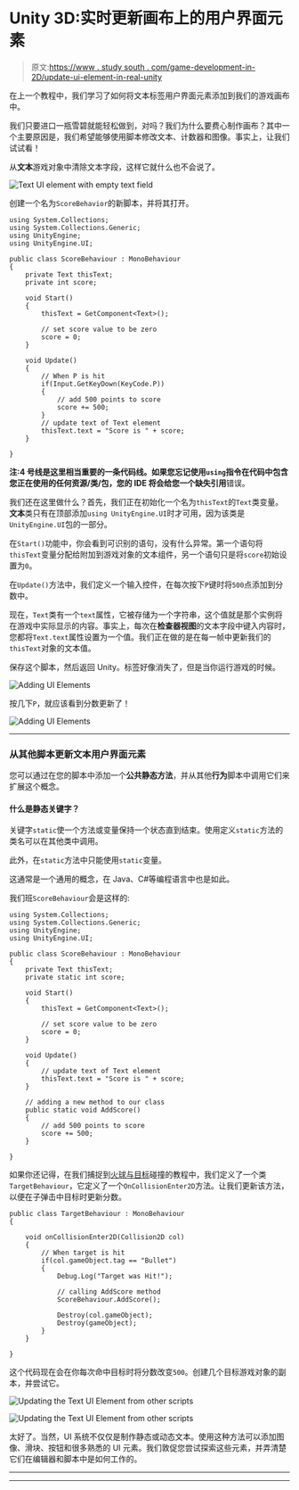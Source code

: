 # Unity 3D:实时更新画布上的用户界面元素

> 原文:[https://www . study south . com/game-development-in-2D/update-ui-element-in-real-unity](https://www.studytonight.com/game-development-in-2D/update-ui-element-in-realtime-unity)

在上一个教程中，我们学习了如何将文本标签用户界面元素添加到我们的游戏画布中。

我们只要进口一瓶雪碧就能轻松做到，对吗？我们为什么要费心制作画布？其中一个主要原因是，我们希望能够使用脚本修改文本、计数器和图像。事实上，让我们试试看！

从**文本**游戏对象中清除文本字段，这样它就什么也不会说了。

![Text UI element with empty text field](../Images/d4719ebf98e0d9dd338ac3763ed6f620.png)

创建一个名为`ScoreBehavior`的新脚本，并将其打开。

```
using System.Collections;
using System.Collections.Generic;
using UnityEngine;
using UnityEngine.UI;

public class ScoreBehaviour : MonoBehaviour
{
    private Text thisText;
    private int score;

    void Start()
    {
        thisText = GetComponent<Text>();

        // set score value to be zero
        score = 0;
    }

    void Update() 
    {
        // When P is hit
        if(Input.GetKeyDown(KeyCode.P))
        {
            // add 500 points to score
            score += 500;
        }
        // update text of Text element
        thisText.text = "Score is " + score;
    }

}
```

**注:**4 号线是这里相当重要的一条代码线。如果您忘记使用`using`指令在代码中包含您正在使用的任何资源/类/包，您的 IDE 将会给您一个**缺失引用**错误。

我们还在这里做什么？首先，我们正在初始化一个名为`thisText`的`Text`类变量。**文本**类只有在顶部添加`using UnityEngine.UI`时才可用，因为该类是`UnityEngine.UI`包的一部分。

在`Start()`功能中，你会看到可识别的语句，没有什么异常。第一个语句将`thisText`变量分配给附加到游戏对象的文本组件，另一个语句只是将`score`初始设置为`0`。

在`Update()`方法中，我们定义一个输入控件，在每次按下`P`键时将`500`点添加到分数中。

现在，`Text`类有一个`text`属性，它被存储为一个字符串，这个值就是那个实例将在游戏中实际显示的内容。事实上，每次在**检查器视图**的文本字段中键入内容时，您都将`Text.text`属性设置为一个值。我们正在做的是在每一帧中更新我们的`thisText`对象的文本值。

保存这个脚本，然后返回 Unity。标签好像消失了，但是当你运行游戏的时候。

![Adding UI Elements](../Images/d17fbd1a9fc8ddf41657be3e49c280d4.png)

按几下`P`，就应该看到分数更新了！

![Adding UI Elements](../Images/9678103c006fcc086704cc3108ea059d.png)

* * *

### 从其他脚本更新文本用户界面元素

您可以通过在您的脚本中添加一个**公共静态方法**，并从其他**行为**脚本中调用它们来扩展这个概念。

#### 什么是静态关键字？

关键字`static`使一个方法或变量保持一个状态直到结束。使用定义`static`方法的类名可以在其他类中调用。

此外，在`static`方法中只能使用`static`变量。

这通常是一个通用的概念，在 Java、C#等编程语言中也是如此。

我们班`ScoreBehaviour`会是这样的:

```
using System.Collections;
using System.Collections.Generic;
using UnityEngine;
using UnityEngine.UI;

public class ScoreBehaviour : MonoBehaviour
{
    private Text thisText;
    private static int score;

    void Start()
    {
        thisText = GetComponent<Text>();

        // set score value to be zero
        score = 0;
    }

    void Update() 
    {
        // update text of Text element
        thisText.text = "Score is " + score;
    }

    // adding a new method to our class
    public static void AddScore()
    {
        // add 500 points to score
        score += 500;
    }

}
```

如果你还记得，在我们捕捉到[火球与目标](detecting-collisions)碰撞的教程中，我们定义了一个类`TargetBehaviour`，它定义了一个`OnCollisionEnter2D`方法。让我们更新该方法，以便在子弹击中目标时更新分数。

```
public class TargetBehaviour : MonoBehaviour
{

    void onCollisionEnter2D(Collision2D col) 
    {
        // When target is hit
        if(col.gameObject.tag == "Bullet")
        {
            Debug.Log("Target was Hit!");

            // calling AddScore method
            ScoreBehaviour.AddScore();

            Destroy(col.gameObject);
            Destroy(gameObject);
        }
    }

}
```

这个代码现在会在你每次命中目标时将分数改变`500`。创建几个目标游戏对象的副本，并尝试它。

![Updating the Text UI Element from other scripts](../Images/b2e3d2fd60439907482102fb459c383b.png)

![Updating the Text UI Element from other scripts](../Images/3a1c40db1c81b95bd78a43164a46ceb3.png)

太好了。当然，UI 系统不仅仅是制作静态或动态文本。使用这种方法可以添加图像、滑块、按钮和很多熟悉的 UI 元素。我们敦促您尝试探索这些元素，并弄清楚它们在编辑器和脚本中是如何工作的。

* * *

* * *